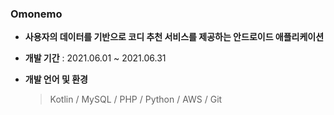 ###  Omonemo

 * **사용자의 데이터를 기반으로 코디 추천 서비스를 제공하는 안드로이드 애플리케이션**

 * **개발 기간** : 2021.06.01 ~ 2021.06.31
 
* **개발 언어 및 환경**  
  > Kotlin / MySQL / PHP / Python / AWS / Git
